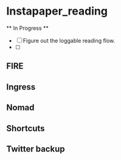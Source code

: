 # Instapaper_reading

** In Progress **
- [ ] Figure out the loggable reading flow.
- [ ] 

## FIRE

## Ingress

## Nomad

## Shortcuts

## Twitter backup
